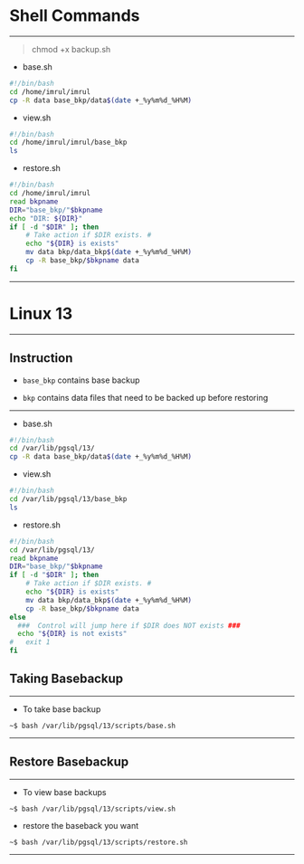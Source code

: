 # **Shell Commands**

---


> chmod +x backup.sh


- base.sh

```bash
#!/bin/bash
cd /home/imrul/imrul
cp -R data base_bkp/data$(date +_%y%m%d_%H%M)

```

- view.sh

```bash
#!/bin/bash
cd /home/imrul/imrul/base_bkp
ls

```

- restore.sh

```bash
#!/bin/bash
cd /home/imrul/imrul
read bkpname
DIR="base_bkp/"$bkpname
echo "DIR: ${DIR}"
if [ -d "$DIR" ]; then
    # Take action if $DIR exists. #
    echo "${DIR} is exists"
    mv data bkp/data_bkp$(date +_%y%m%d_%H%M)
    cp -R base_bkp/$bkpname data
fi

```

---

# Linux 13

---


## Instruction

- `base_bkp` contains base backup

- `bkp` contains data files that need to be backed up before restoring

---

- base.sh

```bash
#!/bin/bash
cd /var/lib/pgsql/13/
cp -R data base_bkp/data$(date +_%y%m%d_%H%M)

```

- view.sh

```bash
#!/bin/bash
cd /var/lib/pgsql/13/base_bkp
ls

```

- restore.sh

```bash
#!/bin/bash
cd /var/lib/pgsql/13/
read bkpname
DIR="base_bkp/"$bkpname
if [ -d "$DIR" ]; then
    # Take action if $DIR exists. #
    echo "${DIR} is exists"
    mv data bkp/data_bkp$(date +_%y%m%d_%H%M)
    cp -R base_bkp/$bkpname data
else
  ###  Control will jump here if $DIR does NOT exists ###
  echo "${DIR} is not exists"
#   exit 1
fi

```


## Taking Basebackup

---

- To take base backup

```shell
~$ bash /var/lib/pgsql/13/scripts/base.sh
```

---

## Restore Basebackup

---

- To view base backups

```shell
~$ bash /var/lib/pgsql/13/scripts/view.sh
```

- restore the baseback you want

```shell
~$ bash /var/lib/pgsql/13/scripts/restore.sh
```

---





